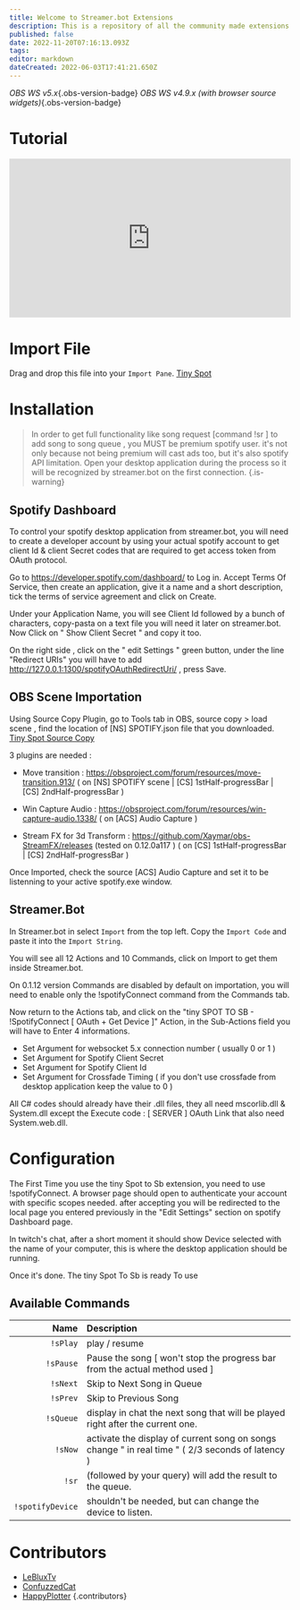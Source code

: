 ```yaml
---
title: Welcome to Streamer.bot Extensions
description: This is a repository of all the community made extensions for Streamer.bot. You may use any of these extensions to further enhance your stream.
published: false
date: 2022-11-20T07:16:13.093Z
tags: 
editor: markdown
dateCreated: 2022-06-03T17:41:21.650Z
---
```


*OBS WS v5.x*{.obs-version-badge} *OBS WS v4.9.x (with browser source widgets)*{.obs-version-badge} 

# Tutorial
<div class=“iframe-container”><iframe src="https://www.youtube.com/embed/tEMan7s0XAg" title="YouTube video player" frameborder="0" allow="accelerometer; autoplay; clipboard-write; encrypted-media; gyroscope; picture-in-picture; fullscreen" allow fullscreen style="border: none; max-width: 100%; width: 100%; aspect-ratio: 16/9;"></iframe></div>

# Import File
Drag and drop this file into your `Import Pane`.
[Tiny Spot](/overlays/spotify/files/TinySpot.sb)

# Installation
> In order to get full functionality like song request [command !sr ] to add song to song queue , you MUST be premium spotify user. it's not only because not being premium will cast ads too, but it's also spotify API limitation.
Open your desktop application during the process so it will be recognized by streamer.bot on the first connection. 
{.is-warning}


## Spotify Dashboard 
To control your spotify desktop application from streamer.bot, you will need to create a developer account by using your actual spotify account to get client Id & client Secret codes that are required to get access token from OAuth protocol.

Go to https://developer.spotify.com/dashboard/ to Log in.
Accept Terms Of Service, then create an application, give it a name and a short description, tick the terms of service agreement and click on Create.

Under your Application Name, you will see Client Id followed by a bunch of characters, copy-pasta on a text file you will need it later on streamer.bot. Now Click on " Show Client Secret " and copy it too. 

On the right side , click on the " edit Settings " green button, under the line "Redirect URIs" you will have to add http://127.0.0.1:1300/spotifyOAuthRedirectUri/ , press Save. 


## OBS Scene Importation
Using Source Copy Plugin, go to Tools tab in OBS, source copy > load scene , find the location of [NS] SPOTIFY.json file that you downloaded. 
[Tiny Spot Source Copy](/overlays/spotify/files/Tiny%20Spot%20Source%20Copy.zip)


3 plugins are needed : 
* Move transition : https://obsproject.com/forum/resources/move-transition.913/
( on [NS] SPOTIFY scene | [CS] 1stHalf-progressBar | [CS] 2ndHalf-progressBar )

* Win Capture Audio : https://obsproject.com/forum/resources/win-capture-audio.1338/
( on [ACS] Audio Capture )

* Stream FX for 3d Transform : https://github.com/Xaymar/obs-StreamFX/releases (tested on 0.12.0a117 )
( on [CS] 1stHalf-progressBar | [CS] 2ndHalf-progressBar )

Once Imported, check the source [ACS] Audio Capture and set it to be listenning to your active spotify.exe window.  

## Streamer.Bot 
In Streamer.bot in select `Import` from the top left.
Copy the `Import Code` and paste it into the `Import String`.

You will see all 12 Actions and 10 Commands, click on Import to get them inside Streamer.bot.

On 0.1.12 version Commands are disabled by default on importation, you will need to enable only the !spotifyConnect command from the Commands tab. 

Now return to the Actions tab, and click on the "tiny SPOT TO SB - !SpotifyConnect [ OAuth + Get Device ]" Action, in the Sub-Actions field you will have to Enter 4 informations. 

* Set Argument for websocket 5.x connection number ( usually 0 or 1 )
* Set Argument for Spotify Client Secret 
* Set Argument for Spotify Client Id 
* Set Argument for Crossfade Timing ( if you don't use crossfade from desktop application keep the value to 0 )

All C# codes should already have their .dll files, they all need mscorlib.dll & System.dll except 
the Execute code : [ SERVER ] OAuth Link that also need System.web.dll. 

# Configuration
The First Time you use the tiny Spot to Sb extension, you need to use !spotifyConnect. A browser page should open to authenticate your account with specific scopes needed. after accepting you will be redirected to the local page you entered previously in the "Edit Settings" section on spotify Dashboard page. 

In twitch's chat, after a short moment it should show Device selected with the name of your computer, this is where the desktop application should be running. 

Once it's done. The tiny Spot To Sb is ready To use

## Available Commands

Name | Description
----:|:------------
`!sPlay` | play / resume 
`!sPause` | Pause the song [ won't stop the progress bar from the actual method used ]
`!sNext` | Skip to Next Song in Queue 
`!sPrev` | Skip to Previous Song
`!sQueue` | display in chat the next song that will be played right after the current one.
`!sNow` | activate the display of current song on songs change " in real time " ( 2/3 seconds of latency )
`!sr` | (followed by your query)  will add the result to the queue.
`!spotifyDevice` | shouldn't be needed, but can change the device to listen.
# Contributors
 - [ LeBluxTv](https://www.twitch.tv/LeBluxTV)
 - [ ConfuzzedCat](https://www.twitch.tv/ConfuzzedCat)
 - [ HappyPlotter](https://www.twitch.tv/HappyPlotter)
{.contributors}
